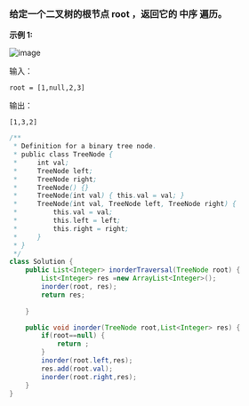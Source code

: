 ### 给定一个二叉树的根节点 root ，返回它的 中序 遍历。
**示例 1:**

![image](https://user-images.githubusercontent.com/62934005/118971621-3cc02d00-b9a2-11eb-86a4-2f7521fa9e40.png)

输入：
```
root = [1,null,2,3]
```
输出：
```
[1,3,2]
```
```java
/**
 * Definition for a binary tree node.
 * public class TreeNode {
 *     int val;
 *     TreeNode left;
 *     TreeNode right;
 *     TreeNode() {}
 *     TreeNode(int val) { this.val = val; }
 *     TreeNode(int val, TreeNode left, TreeNode right) {
 *         this.val = val;
 *         this.left = left;
 *         this.right = right;
 *     }
 * }
 */
class Solution {
    public List<Integer> inorderTraversal(TreeNode root) {
        List<Integer> res =new ArrayList<Integer>();
        inorder(root, res);
        return res;
        
    }

    public void inorder(TreeNode root,List<Integer> res) {
        if(root==null) {
            return ;
        }
        inorder(root.left,res);
        res.add(root.val);
        inorder(root.right,res);
    }
}
```
